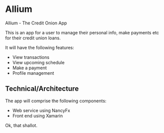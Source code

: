 Allium
======

Allium - The Credit Onion App

This is an app for a user to manage their personal info, make payments etc for their credit union loans.

It will have the following features:

* View transactions
* View upcoming schedule
* Make a payment
* Profile management

Technical/Architecture
----------------------

The app will comprise the following components:

* Web service using NancyFx
* Front end using Xamarin

Ok, that shallot.




